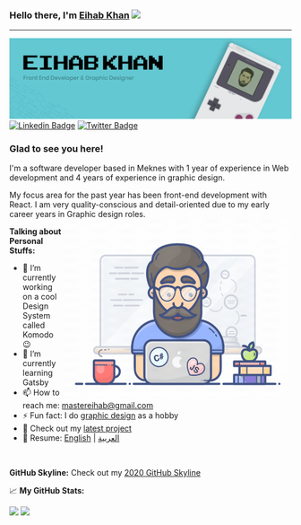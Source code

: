 ### Hello there, I'm <a href="https://twitter.com/eihab_khan" target="_blank">Eihab Khan</a> <img src="https://media.giphy.com/media/hvRJCLFzcasrR4ia7z/giphy.gif" width="25px">
---
![Banner](./banner.png)
[![Linkedin Badge](https://img.shields.io/badge/-LinkedIn-0e76a8?style=flat-square&logo=Linkedin&logoColor=white)](https://linkedin.com/in/eihab-khan/)
[![Twitter Badge](https://img.shields.io/badge/-Twitter-00acee?style=flat-square&logo=Twitter&logoColor=white)](https://twitter.com/eihab_khan)

### Glad to see you here! &nbsp;

I'm a software developer based in Meknes with 1 year of experience in Web development and 4 years of experience in graphic design.

My focus area for the past year has been front-end development with React. I am very quality-conscious and detail-oriented due to my early career years in Graphic design roles.
<img align="right" alt="GIF" src="./coding.gif?raw=true" width="408" height="318" />


**Talking about Personal Stuffs:**

- 🔭 I’m currently working on a cool Design System called Komodo 😉
- 🌱 I’m currently learning Gatsby
- 📫 How to reach me: mastereihab@gmail.com
- ⚡ Fun fact: I do <a href="https://www.behance.net/eihabkhan" target="_blank">graphic design</a> as a hobby 
- 🚀 Check out my <a href="https://github.com/eihabkhan/parrotxt" target="_blank">latest project</a>
- 📝 Resume: [English](https://docs.google.com/document/d/1UUtnyt8pywOsjRsBn-a_N8yoJl672BvqyRlmIdq_UJs/edit?usp=sharing) | [العربية](https://docs.google.com/document/d/1kzuqzYiPfQI6HMjovE_TXle84yQTGxYlV4Ek2yjePi8/edit?usp=sharing)


</br>

**GitHub Skyline:**
Check out my [2020 GitHub Skyline](https://skyline.github.com/eihabkhan/2020)


📈 **My GitHub Stats:**

<!--START_SECTION:waka-->
<!--END_SECTION:waka-->

<img height="180em" src="https://github-readme-stats.vercel.app/api/top-langs/?username=eihabkhan&exclude_repo=KNN-Image-Classification&show_icons=true&hide_border=true&layout=compact&langs_count=8"/>
<img height="180em" src="https://github-readme-stats.vercel.app/api?username=eihabkhan&show_icons=true&hide_border=true&&count_private=true&include_all_commits=true" />

